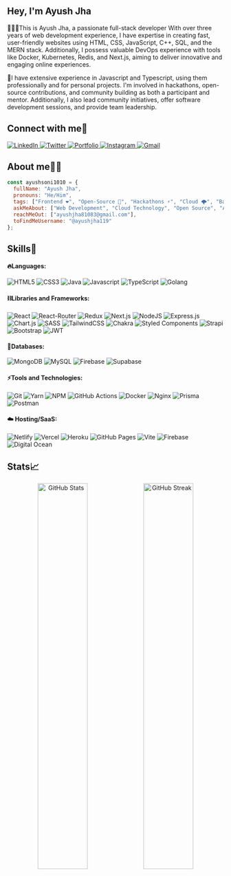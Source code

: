 


<!-- Short Introduction -->
<h2 align="left">Hey, I'm Ayush Jha </h2>

<p>👨🏻‍💻This is Ayush Jha, a passionate full-stack developer With over three years of web development experience, I have expertise in creating fast, user-friendly websites using HTML, CSS, JavaScript, C++, SQL, and the MERN stack. Additionally, I possess valuable DevOps experience with tools like Docker, Kubernetes, Redis, and Next.js, aiming to deliver innovative and engaging online experiences.</p>

<p>🚀I have extensive experience in Javascript and Typescript, using them professionally and for personal projects. I'm involved in hackathons, open-source contributions, and community building as both a participant and mentor. Additionally, I also lead community initiatives, offer software development sessions, and provide team leadership.</p>

<!-- Socials Links -->
<h2 align="left">Connect with me🤝</h2>
<div align="left">
  <a href="https://www.linkedin.com/in/ayush-jha11/" target="_blank">
    <img alt="LinkedIn" src="https://img.shields.io/badge/linkedin-%230077B5.svg?style=for-the-badge&logo=linkedin&logoColor=white"/>
  </a>
  <a href="https://twitter.com/Ayush__jha_" target="_blank">
    <img alt="Twitter" src="https://img.shields.io/badge/Twitter-%231DA1F2.svg?style=for-the-badge&logo=Twitter&logoColor=white"/>
  </a>
  <a href="https://ayushjha.tech/" target="_blank">
    <img alt="Portfolio" src="https://img.shields.io/badge/Portfolio-%23000000.svg?style=for-the-badge&logo=firefox&logoColor=#FF7139"/>
  </a>

  <a href="https://www.instagram.com/ayush_j.h.a_/" target="_blank">
    <img alt="Instagram" src="https://img.shields.io/badge/Instagram-%23E4405F.svg?style=for-the-badge&logo=Instagram&logoColor=white"/>
  </a>
  <a href="mailto:ayushjha81083@gmail.com" target="_blank">
    <img alt="Gmail" src="https://img.shields.io/badge/Gmail-D14836?style=for-the-badge&logo=gmail&logoColor=white"/>
  </a>
</div>

<!-- About Me -->
<h2 align="left">About me👨‍💻</h2>

```JavaScript
const ayushsoni1010 = {
  fullName: "Ayush Jha",
  pronouns: "He/Him",
  tags: ["Frontend ❤️", "Open-Source 🚀", "Hackathons ⚡", "Cloud 🌩️", "Backend 💡"],
  askMeAbout: ["Web Development", "Cloud Technology", "Open Source", "APIs", "UI Designing"],
  reachMeOut: ["ayushjha81083@gmail.com"],
  toFindMeUsername: "@ayushjha119"
};

```

<!-- Skills Section -->
<h2 align="left">Skills🚀</h2>

<!-- Languages -->
#### 🔥Languages:
<div>
  <img alt="HTML5" src="https://img.shields.io/badge/html5-%23E34F26.svg?style=for-the-badge&logo=html5&logoColor=white" />
  <img alt="CSS3" src="https://img.shields.io/badge/css3-%231572B6.svg?style=for-the-badge&logo=css3&logoColor=white" />	
  <img alt="Java" src="https://img.shields.io/badge/java-%23ED8B00.svg?style=for-the-badge&logo=java&logoColor=white"/>
  <img alt="Javascript" src="https://img.shields.io/badge/javascript-%23323330.svg?style=for-the-badge&logo=javascript&logoColor=%23F7DF1E"/>	
  <img alt="TypeScript" src="https://img.shields.io/badge/typescript-%23007ACC.svg?style=for-the-badge&logo=typescript&logoColor=white"/>
  <img alt="Golang" src="https://img.shields.io/badge/go-%2300ADD8.svg?style=for-the-badge&logo=go&logoColor=white" />	
</div>

<!-- Libraries and Frameworks -->
#### ⛓️Libraries and Frameworks:
<div>
  <img alt="React" src="https://img.shields.io/badge/react-%2320232a.svg?style=for-the-badge&logo=react&logoColor=%2361DAFB"/>
  <img alt="React-Router" src="https://img.shields.io/badge/React_Router-CA4245?style=for-the-badge&logo=react-router&logoColor=white"/>
  <img alt="Redux" src="https://img.shields.io/badge/redux-%23593d88.svg?style=for-the-badge&logo=redux&logoColor=white"/>	
  
  <img alt="Next.js" src="https://img.shields.io/badge/Next-black?style=for-the-badge&logo=next.js&logoColor=white"/>
  
  <img alt="NodeJS" src="https://img.shields.io/badge/node.js-6DA55F?style=for-the-badge&logo=node.js&logoColor=white"/>
  <img alt="Express.js" src="https://img.shields.io/badge/express.js-%23404d59.svg?style=for-the-badge&logo=express&logoColor=%2361DAFB"/>
  <img alt="Chart.js" src="https://img.shields.io/badge/chart.js-F5788D.svg?style=for-the-badge&logo=chart.js&logoColor=white"/>
  <img alt="SASS" src="https://img.shields.io/badge/SASS-hotpink.svg?style=for-the-badge&logo=SASS&logoColor=white"/>
  <img alt="TailwindCSS" src="https://img.shields.io/badge/tailwindcss-%2338B2AC.svg?style=for-the-badge&logo=tailwind-css&logoColor=white"/>
  
  <img alt="Chakra" src="https://img.shields.io/badge/chakra-%234ED1C5.svg?style=for-the-badge&logo=chakraui&logoColor=white"/>
  <img alt="Styled Components" src="https://img.shields.io/badge/styled--components-DB7093?style=for-the-badge&logo=styled-components&logoColor=white"/>
  <img alt="Strapi" src="https://img.shields.io/badge/strapi-%232E7EEA.svg?style=for-the-badge&logo=strapi&logoColor=white"/>
  <img alt="Bootstrap" src="https://img.shields.io/badge/bootstrap-%238511FA.svg?style=for-the-badge&logo=bootstrap&logoColor=white"/>
  <img alt="JWT" src="https://img.shields.io/badge/JWT-black?style=for-the-badge&logo=JSON%20web%20tokens"/>
</div>

<!-- Databases -->
#### 🧵Databases:
<div>
  <img alt="MongoDB" src="https://img.shields.io/badge/MongoDB-%234ea94b.svg?style=for-the-badge&logo=mongodb&logoColor=white"/>
  <img alt="MySQL" src="https://img.shields.io/badge/mysql-%2300f.svg?style=for-the-badge&logo=mysql&logoColor=white"/>
  <img alt="Firebase" src="https://img.shields.io/badge/Firebase-039BE5?style=for-the-badge&logo=Firebase&logoColor=white"/>
  <img alt="Supabase" src="https://img.shields.io/badge/Supabase-3ECF8E?style=for-the-badge&logo=supabase&logoColor=white"/>
</div>

<!-- Tools and Technologies -->
#### ⚡️Tools and Technologies:
<div>
  <img alt="Git" src="https://img.shields.io/badge/git-%23F05033.svg?style=for-the-badge&logo=git&logoColor=white"/>
  <img alt="Yarn" src="https://img.shields.io/badge/Yarn-2C8EBB?style=for-the-badge&logo=yarn&logoColor=white"/>	
  <img alt="NPM" src="https://img.shields.io/badge/NPM-%23000000.svg?style=for-the-badge&logo=npm&logoColor=white"/>
  <img alt="GitHub Actions" src="https://img.shields.io/badge/githubactions-%232671E5.svg?style=for-the-badge&logo=githubactions&logoColor=white"/>
  <img alt="Docker" src="https://img.shields.io/badge/docker-%230db7ed.svg?style=for-the-badge&logo=docker&logoColor=white"/>
  <img alt="Nginx" src="https://img.shields.io/badge/nginx-%23009639.svg?style=for-the-badge&logo=nginx&logoColor=white"/>
  <img alt="Prisma" src="https://img.shields.io/badge/Prisma-3982CE?style=for-the-badge&logo=Prisma&logoColor=white"/>	
  <img alt="Postman" src="https://img.shields.io/badge/Postman-FF6C37?style=for-the-badge&logo=postman&logoColor=white"/>
 	
</div>

<!-- Hosting/SaaS -->
#### ☁️ Hosting/SaaS:
<div>
 
  <img alt="Netlify" src="https://img.shields.io/badge/netlify-%23000000.svg?style=for-the-badge&logo=netlify&logoColor=#00C7B7"/>
  <img alt="Vercel" src="https://img.shields.io/badge/vercel-%23000000.svg?style=for-the-badge&logo=vercel&logoColor=white"/>
  <img alt="Heroku" src="https://img.shields.io/badge/heroku-%23430098.svg?style=for-the-badge&logo=heroku&logoColor=white"/>
  <img alt="GitHub Pages" src="https://img.shields.io/badge/github%20pages-121013?style=for-the-badge&logo=github&logoColor=white"/>
  <img alt="Vite" src="https://img.shields.io/badge/vite-%23646CFF.svg?style=for-the-badge&logo=vite&logoColor=white"/>
  <img alt="Firebase" src="https://img.shields.io/badge/firebase-%23039BE5.svg?style=for-the-badge&logo=firebase"/>
  <img alt="Digital Ocean" src="https://img.shields.io/badge/DigitalOcean-%230167ff.svg?style=for-the-badge&logo=digitalOcean&logoColor=white"/>
</div>


<!-- Volunteering Experience -->


<!-- GitHub Stats -->
<div>
  <h2>Stats📈</h2>

  <p align="center">
    <img width="48%" src="https://github-readme-stats.vercel.app/api?username=ayushjha119&show_icons=true&theme=tokyonight" alt="GitHub Stats" />
    <img width="48%" src="https://github-readme-streak-stats.herokuapp.com/?user=ayushjha119&theme=tokyonight" alt="GitHub Streak" />
  </p>
</div>

<!-- END -->
